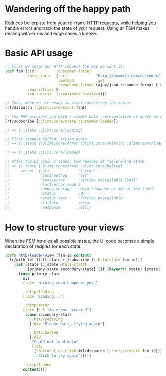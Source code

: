 # Wandering off the happy path

Reduces boilerplate from your re-frame HTTP requests, while helping you handle errors and track the state of your request. Using an FSM makes dealing with errors and edge cases a breeze.

# Basic API usage

```clojure
;; First we shape our HTTP request the way we want it.
(def fsm {:id          :customer-loader
          :http-xhrio  {:uri             "http://example.com/customer/123"
                        :method          :get
                        :response-format (ajax/json-response-format {:keywords? true})}
          :max-retries 5
          :on-success  [::customer-received]})

;; Then, when we are ready to start contacting the server
(rf/dispatch [:glimt.core/start fsm])

;; The FSM provides you with a simple data representation of where we are in the process
(rf/subscribe [:glimt.core/state :customer-loader])

;; => {:_state :glimt.core/loading}

;; First request failed, trying again
;; => {:_state [:glimt.core/error :glimt.core/retrying :glimt.core/loading]}

;; => {:_state :glimt.core/loaded}

;; After trying again 5 times, FSM reaches it failure end state
;; => {:_state [:glimt.core/error :glimt.core/halted] 
;;     :error  {:uri             "/error"
;;              :last-method     "GET"
;;              :last-error      "Service Unavailable [503]"
;;              :last-error-code 6
;;              :debug-message   "Http response at 400 or 500 level"
;;              :status          503
;;              :status-text     "Service Unavailable"
;;              :failure         :error
;;              :response        nil}]}
```

# How to structure your views

When the FSM handles all possible states, the UI code becomse a simple declaration of
recipies for each state.

```clojure
(defn http-loader-view [fsm-id content]
  (r/with-let [full-state (f/subscribe [::http/state fsm-id])]
    (let [state (:_state @full-state)
          [primary-state secondary-state] (if (keyword? state) [state] state)]
      (case primary-state
        nil
        [:div "Nothing much happened yet"]

        ::http/loading
        [:div "Loading..."]

        ::http/error
        [:div [:h3 "An error occurred"]
         (case secondary-state
           ::http/retrying
           [:div "Please wait, trying again"]

           ::http/halted
           [:div
            "Could not load data"
            [:div
             [:button {:on-click #(f/dispatch [::http/restart fsm-id])}
              "Click to try again"]]])]

        ::http/loaded
        content))))
```